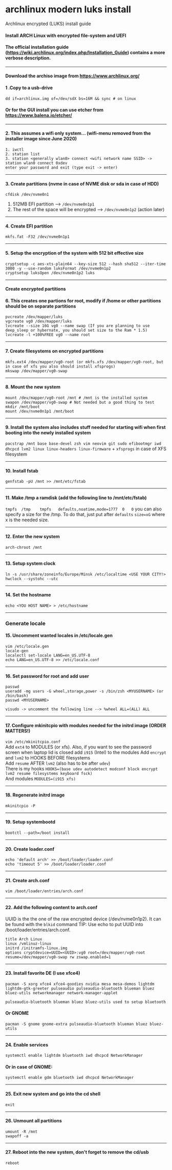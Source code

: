 # archlinux modern luks install
Archlinux encrypted (LUKS) install guide

#### Install ARCH Linux with encrypted file-system and UEFI
#### The official installation guide (https://wiki.archlinux.org/index.php/Installation_Guide) contains a more verbose description.
---
#### Download the archiso image from https://www.archlinux.org/
#### 1 .Copy to a usb-drive
`dd if=archlinux.img of=/dev/sdX bs=16M && sync # on linux`
#### Or for the GUI install you can use etcher from https://www.balena.io/etcher/  

---
#### 2. This assumes a wifi only system... (wifi-menu removed from the installer image since June 2020)  
```
1. iwctl 
2. station list
3. station <generally wlan0> connect <wifi network name SSID> -> station wlan0 connect 0xdev
enter your password and exit (type exit -> enter)
```

---
#### 3. Create partitions (nvme in case of NVME disk or sda in case of HDD)
`cfdisk /dev/nvme0n1`  
1. 512MB EFI partition --> `/dev/nvme0n1p1`  
2. The rest of the space will be encrypted --> `/dev/nvme0n1p2` (action later)   

---
#### 4. Create EFI partition
`mkfs.fat -F32 /dev/nvme0n1p1`

---
#### 5. Setup the encryption of the system with 512 bit effective size
```
cryptsetup -c aes-xts-plain64 --key-size 512 --hash sha512 --iter-time 3000 -y --use-random luksFormat /dev/nvme0n1p2
cryptsetup luksOpen /dev/nvme0n1p2 luks
```

---
#### Create encrypted partitions
#### 6. This creates one partions for root, modify if /home or other partitions should be on separate partitions  
```
pvcreate /dev/mapper/luks
vgcreate vg0 /dev/mapper/luks
lvcreate --size 16G vg0 --name swap (If you are planning to use deep_sleep or hybernate, you should set size to the Ram * 1.5)
lvcreate -l +100%FREE vg0 --name root
```  

---
#### 7. Create filesystems on encrypted partitions  
```
mkfs.ext4 /dev/mapper/vg0-root (or mkfs.xfs /dev/mapper/vg0-root, but in case of xfs you also should install xfsprogs)  
mkswap /dev/mapper/vg0-swap
```  

---
#### 8. Mount the new system 
```
mount /dev/mapper/vg0-root /mnt # /mnt is the installed system
swapon /dev/mapper/vg0-swap # Not needed but a good thing to test
mkdir /mnt/boot
mount /dev/nvme0n1p1 /mnt/boot
```  

---
#### 9. Install the system also includes stuff needed for starting wifi when first booting into the newly installed system
`pacstrap /mnt base base-devel zsh vim neovim git sudo efibootmgr iwd dhcpcd lvm2 linux linux-headers linux-firmware` + `xfsprogs` in case of XFS filesystem

---
#### 10. Install fstab
`genfstab -pU /mnt >> /mnt/etc/fstab`  

---
#### 11. Make /tmp a ramdisk (add the following line to /mnt/etc/fstab)
`tmpfs	/tmp	tmpfs	defaults,noatime,mode=1777	0	0` you can also specify a size for the /tmp. To do that, just put after `defaults` `size=xG` where x is the needed size.  

---
#### 12. Enter the new system
`arch-chroot /mnt`  

---
#### 13. Setup system clock
```
ln -s /usr/share/zoneinfo/Europe/Minsk /etc/localtime <USE YOUR CITY!>
hwclock --systohc --utc
```

---

#### 14. Set the hostname
`echo <YOU HOST NAME> > /etc/hostname`  

---
### Generate locale
#### 15. Uncomment wanted locales in /etc/locale.gen
```
vim /etc/locale.gen
locale-gen
localectl set-locale LANG=en_US.UTF-8
echo LANG=en_US.UTF-8 >> /etc/locale.conf
```
 ---
#### 16. Set password for root and add user
```
passwd
useradd -mg users -G wheel,storage,power -s /bin/zsh <MYUSERNAME> (or /bin/bash)
passwd <MYUSERNAME>

visudo -> uncomment the following line --> %wheel ALL=(ALL) ALL
```  

---
#### 17. Configure mkinitcpio with modules needed for the initrd image  (ORDER MATTERS!)
`vim /etc/mkinitcpio.conf`  
Add `ext4` to MODULES (or xfs). Also, if you want to see the password screen when laptop lid is closed add `i915` (Intel) to the modules
Add `encrypt` and `lvm2` to HOOKS BEFORE filesystems   
Add `resume` AFTER `lvm2` (also has to be after `udev`)  
There is my hooks `HOOKS=(base udev autodetect modconf block encrypt lvm2 resume filesystems keyboard fsck)`  
And modules `MODULES=(i915 xfs)`  

---
#### 18. Regenerate initrd image
`mkinitcpio -P`

---
#### 19. Setup systembootd
`bootctl --path=/boot install`

---
#### 20. Create loader.conf
```
echo 'default arch' >> /boot/loader/loader.conf
echo 'timeout 5' >> /boot/loader/loader.conf
```

---
#### 21. Create arch.conf
`vim /boot/loader/entries/arch.conf`

---

#### 22. Add the following content to arch.conf  
UUID is the the one of the raw encrypted device (/dev/nvme0n1p2). It can be found with the `blkid` command
TIP: Use echo to put UUID into /boot/loader/entries/arch.conf.
```
title Arch Linux
linux /vmlinuz-linux
initrd /initramfs-linux.img
options cryptdevice=UUID=<UUID>:vg0 root=/dev/mapper/vg0-root resume=/dev/mapper/vg0-swap rw zswap.enabled=1
```
 
---
#### 23. Install favorite DE (I use xfce4)
```
pacman -S xorg xfce4 xfce4-goodies nvidia mesa mesa-demos lightdm lightdm-gtk-greeter pulseaudio pulseaudio-bluetooth blueman bluez bluez-utils networkmanager network-manager-applet

pulseaudio-bluetooth blueman bluez bluez-utils used to setup bluetooth
```

#### Or GNOME
```
pacman -S gnome gnome-extra pulseaudio-bluetooth blueman bluez bluez-utils
```
 
---
#### 24. Enable services
```
systemctl enable lightdm bluetooth iwd dhcpcd NetworkManager
```

#### Or in case of GNOME:
```
systemctl enable gdm bluetooth iwd dhcpcd NetworkManager
```

---
#### 25. Exit new system and go into the cd shell
`exit`

---
#### 26. Unmount all partitions
```
umount -R /mnt
swapoff -a
```

---
#### 27. Reboot into the new system, don't forget to remove the cd/usb
`reboot`
